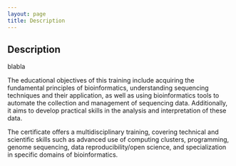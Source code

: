 ```yaml
---
layout: page
title: Description
---
```


## Description

blabla

The educational objectives of this training include acquiring the fundamental principles of bioinformatics, understanding sequencing techniques and their application, as well as using bioinformatics tools to automate the collection and management of sequencing data. Additionally, it aims to develop practical skills in the analysis and interpretation of these data.

The certificate offers a multidisciplinary training, covering technical and scientific skills such as advanced use of computing clusters, programming, genome sequencing, data reproducibility/open science, and specialization in specific domains of bioinformatics.


